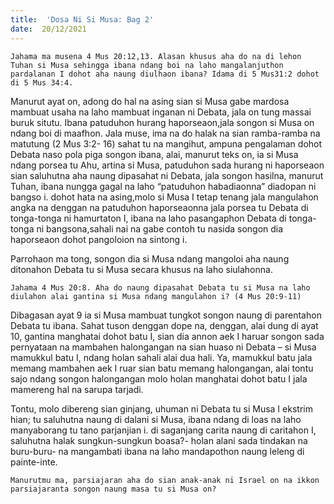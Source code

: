 ```yaml
---
title:  'Dosa Ni Si Musa: Bag 2'
date:  20/12/2021
---
```


`Jahama ma musena 4 Mus 20:12,13. Alasan khusus aha do na di lehon Tuhan si Musa sehingga ibana ndang boi na laho mangalanjuthon pardalanan I dohot aha naung diulhaon ibana? Idama di 5 Mus31:2 dohot di 5 Mus 34:4.`

Manurut ayat on, adong do hal na asing sian si Musa gabe mardosa mambuat usaha na laho mambuat inganan ni Debata, jala on tung massai buruk situtu. Ibana patuduhon hurang haporseaon,jala songon si Musa on ndang boi di maafhon. Jala muse, ima na do halak na sian ramba-ramba na matutung (2 Mus 3:2- 16) sahat tu na mangihut, ampuna pengalaman dohot Debata naso pola piga songon ibana, alai, manurut teks on, ia si Musa ndang porsea tu Ahu, artina si Musa, patuduhon sada hurang ni haporseaon sian saluhutna aha naung dipasahat ni Debata, jala songon hasilna, manurut Tuhan, ibana nungga gagal na laho “patuduhon habadiaonna” diadopan ni bangso i. dohot hata na asing,molo si Musa I tetap tenang jala mangulahon angka na denggan na patuduhon haporseaonna jala porsea tu Debata di tonga-tonga ni hamurtaton I, ibana na laho pasangaphon Debata di tonga-tonga ni bangsona,sahali nai na gabe contoh tu nasida songon dia haporseaon dohot pangoloion na sintong i.

Parrohaon ma tong, songon dia si Musa ndang mangoloi aha naung ditonahon Debata tu si Musa secara khusus na laho siulahonna.

`Jahama 4 Mus 20:8. Aha do naung dipasahat Debata tu si Musa na laho diulahon alai gantina si Musa ndang mangulahon i? (4 Mus 20:9-11)`

Dibagasan ayat 9 ia si Musa mambuat tungkot songon naung di parentahon Debata tu ibana. Sahat tuson denggan dope na, denggan, alai dung di ayat 10, gantina manghatai dohot batu I, sian dia annon aek I haruar songon sada pernyataan na mambahen halongangan na sian huaso ni Debata – si Musa mamukkul batu I, ndang holan sahali alai dua hali. Ya, mamukkul batu jala memang mambahen aek I ruar sian batu memang halongangan, alai tontu sajo ndang songon halongangan molo holan manghatai dohot batu I jala mamereng hal na sarupa tarjadi.

Tontu, molo dibereng sian ginjang, uhuman ni Debata tu si Musa I ekstrim hian; tu saluhutna naung di dalani si Musa, ibana ndang di loas na laho manyaborang tu tano parjanjian i. di saganjang carita naung di caritahon I, saluhutna halak sungkun-sungkun boasa?- holan alani sada tindakan na buru-buru- na mangambati ibana na laho mandapothon naung leleng di painte-inte.

`Manurutmu ma, parsiajaran aha do sian anak-anak ni Israel on na ikkon parsiajaranta songon naung masa tu si Musa on?`